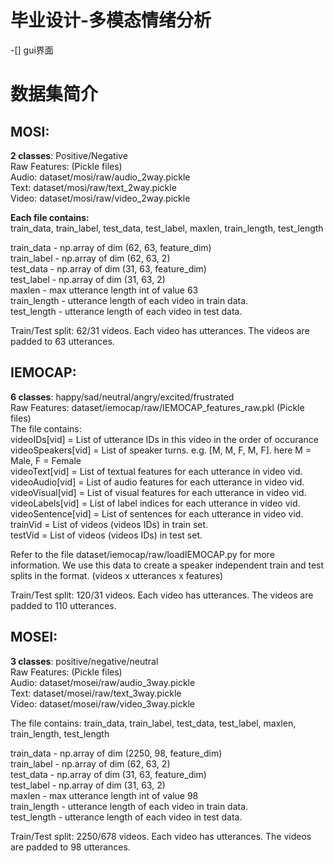 # 毕业设计-多模态情绪分析
-[]  gui界面

# 数据集简介

## MOSI:
**2 classes**: Positive/Negative <br>
Raw Features: (Pickle files) <br>
Audio: dataset/mosi/raw/audio_2way.pickle <br>
Text: dataset/mosi/raw/text_2way.pickle <br>
Video: dataset/mosi/raw/video_2way.pickle <br>

**Each file contains: <br>**
train_data, train_label, test_data, test_label, maxlen, train_length, test_length

train_data - np.array of dim (62, 63, feature_dim) <br>
train_label - np.array of dim (62, 63, 2) <br>
test_data - np.array of dim (31, 63, feature_dim) <br>
test_label - np.array of dim (31, 63, 2) <br>
maxlen - max utterance length  int of value 63 <br>
train_length - utterance length of each video in train data. <br>
test_length - utterance length of each video in test data. <br>

Train/Test split: 62/31 videos. Each video has utterances. The videos are padded to 63 utterances.

## IEMOCAP:
**6 classes**: happy/sad/neutral/angry/excited/frustrated<br>
Raw Features: dataset/iemocap/raw/IEMOCAP_features_raw.pkl (Pickle files) <br>
The file contains:  
videoIDs[vid] = List of utterance IDs in this video in the order of occurance <br>
videoSpeakers[vid] = List of speaker turns. e.g. [M, M, F, M, F]. here M = Male, F = Female <br>
videoText[vid] = List of textual features for each utterance in video vid. <br>
videoAudio[vid] = List of audio features for each utterance in video vid. <br>
videoVisual[vid] = List of visual features for each utterance in video vid. <br>
videoLabels[vid] = List of label indices for each utterance in video vid. <br>
videoSentence[vid] = List of sentences for each utterance in video vid. <br>
trainVid =  List of videos (videos IDs) in train set. <br>
testVid =  List of videos (videos IDs) in test set. <br>

Refer to the file dataset/iemocap/raw/loadIEMOCAP.py for more information.
We use this data to create a speaker independent train and test splits in the format. (videos x utterances x features)

Train/Test split: 120/31 videos. Each video has utterances. The videos are padded to 110 utterances.

## MOSEI:
**3 classes**: positive/negative/neutral <br>
Raw Features: (Pickle files) <br>
Audio: dataset/mosei/raw/audio_3way.pickle <br>
Text: dataset/mosei/raw/text_3way.pickle <br>
Video: dataset/mosei/raw/video_3way.pickle <br>

The file contains:
train_data, train_label, test_data, test_label, maxlen, train_length, test_length

train_data - np.array of dim (2250, 98, feature_dim) <br>
train_label - np.array of dim (62, 63, 2) <br>
test_data - np.array of dim (31, 63, feature_dim) <br>
test_label - np.array of dim (31, 63, 2) <br>
maxlen - max utterance length  int of value 98 <br>
train_length - utterance length of each video in train data. <br>
test_length - utterance length of each video in test data. <br>

Train/Test split: 2250/678 videos. Each video has utterances. The videos are padded to 98 utterances.